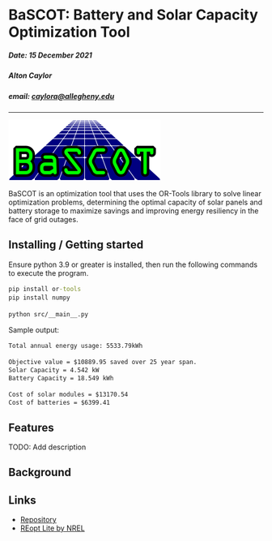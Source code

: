 # BaSCOT: Battery and Solar Capacity Optimization Tool

##### Date: 15 December 2021

##### Alton Caylor

##### email: caylora@allegheny.edu

---

![logo](img/BaSCOT_logo.png)

BaSCOT is an optimization tool that uses the OR-Tools library to solve linear optimization problems, determining the optimal capacity of solar panels and battery storage to maximize savings and improving energy resiliency in the face of grid outages.

## Installing / Getting started

Ensure python 3.9 or greater is installed, then run the following commands to execute the program.

```cmd
pip install or-tools
pip install numpy

python src/__main__.py
```

Sample output:

```sample
Total annual energy usage: 5533.79kWh

Objective value = $10889.95 saved over 25 year span.
Solar Capacity = 4.542 kW
Battery Capacity = 18.549 kWh

Cost of solar modules = $13170.54
Cost of batteries = $6399.41
```

## Features

TODO: Add description

## Background

## Links

* [Repository](https://github.com/caylora/BaSCOT)
* [REopt Lite by NREL](https://github.com/NREL/REoptLite)
